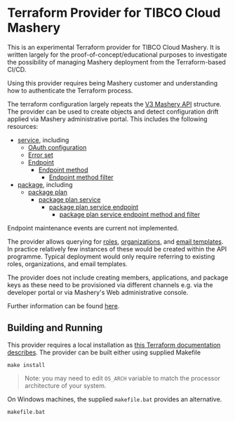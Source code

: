 # Terraform Provider for TIBCO Cloud Mashery

This is an experimental Terraform provider for TIBCO Cloud Mashery. It is written 
largely for the proof-of-concept/educational purposes to investigate the possibility of 
managing Mashery deployment from the Terraform-based CI/CD.

Using this provider requires being Mashery customer and understanding how to authenticate
the Terraform process.

The terraform configuration largely repeats the [V3 Mashery API](https://support.mashery.com/docs/read/mashery_api/30)
structure. The provider can be used to create objects and detect configuration drift
applied via Mashery administrative portal. This includes the following resources:
- [service](./website/docs/r/mashery_service.html.markdown), including
  - [OAuth configuration](./website/docs/r/mashery_service_oauth.markdown)
  - [Error set](./website/docs/r/mashery_service_error_set.html.markdown)
  - [Endpoint](./website/docs/r/mashery_service_endpoint.html.markdown)
    - [Endpoint method](./website/docs/r/mashery_service_endpoint_method.html.markdown)
      - [Endpoint method filter](./website/docs/r/mashery_service_endpoint_method_filter.html.markdown)
- [package](./website/docs/r/mashery_package.html.markdown), including
  - [package plan](./website/docs/r/mashery_package_plan.html.markdown)
    - [package plan service](./website/docs/r/mashery_package_plan_service.html.markdown)
      - [package plan service endpoint](./website/docs/r/package_plan_service_endpoint_method.html.markdown)
        - [package plan service endpoint method and filter](./website/docs/r/mashery_package_plan_service_endpoint_method.html.markdown)

Endpoint maintenance events are current not implemented.

The provider allows querying for [roles](./website/docs/d/mashery_role.html.markdown), 
[organizations](./website/docs/d/mashery_organization.html.markdown), and 
[email templates](./website/docs/d/mashery_email_template_set.html.markdown). In practice relatively
few instances of these would be created within the API programme. Typical deployment
would only require referring to existing roles, organizations, and email templates.

The provider does not include creating members, applications, and package keys as these
need to be provisioned via different channels e.g. via the developer portal or via
Mashery's Web administrative console.

Further information can be found [here](./website/docs/index.html.markdown).

## Building and Running
This provider requires a local installation as [this Terraform documentation describes](https://developer.hashicorp.com/terraform/cli/config/config-file#provider-installation).
The provider can be built either using supplied Makefile
```shell
make install
```
> Note: you may need to edit `OS_ARCH` variable to match the processor architecture of
> your system.

On Windows machines, the supplied `makefile.bat` provides an alternative.
```shell
makefile.bat
```
